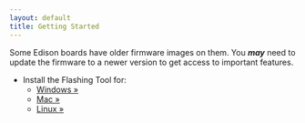 ```yaml
---
layout: default
title: Getting Started
---
```


Some Edison boards have older firmware images on them. You **_may_** need to update the firmware to a newer version to get access to important features.

* Install the Flashing Tool for:
  * [Windows »](windows_install.html)
  * [Mac »](mac_install.html)
  * [Linux »](linux_install.html)